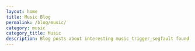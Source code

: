 ```yaml
---
layout: home
title: Music Blog
permalink: /blog/music/
category: music
category_title: Music
description: Blog posts about interesting music trigger_segfault found or what they like to listen to.
---
```

